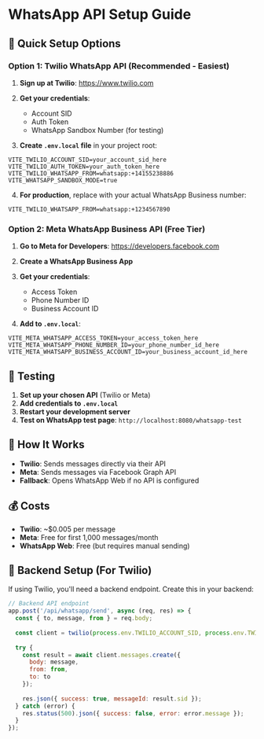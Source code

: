 # WhatsApp API Setup Guide

## 🚀 Quick Setup Options

### Option 1: Twilio WhatsApp API (Recommended - Easiest)

1. **Sign up at Twilio**: https://www.twilio.com
2. **Get your credentials**:
   - Account SID
   - Auth Token
   - WhatsApp Sandbox Number (for testing)

3. **Create `.env.local` file** in your project root:
```env
VITE_TWILIO_ACCOUNT_SID=your_account_sid_here
VITE_TWILIO_AUTH_TOKEN=your_auth_token_here
VITE_TWILIO_WHATSAPP_FROM=whatsapp:+14155238886
VITE_WHATSAPP_SANDBOX_MODE=true
```

4. **For production**, replace with your actual WhatsApp Business number:
```env
VITE_TWILIO_WHATSAPP_FROM=whatsapp:+1234567890
```

### Option 2: Meta WhatsApp Business API (Free Tier)

1. **Go to Meta for Developers**: https://developers.facebook.com
2. **Create a WhatsApp Business App**
3. **Get your credentials**:
   - Access Token
   - Phone Number ID
   - Business Account ID

4. **Add to `.env.local`**:
```env
VITE_META_WHATSAPP_ACCESS_TOKEN=your_access_token_here
VITE_META_WHATSAPP_PHONE_NUMBER_ID=your_phone_number_id_here
VITE_META_WHATSAPP_BUSINESS_ACCOUNT_ID=your_business_account_id_here
```

## 🧪 Testing

1. **Set up your chosen API** (Twilio or Meta)
2. **Add credentials to `.env.local`**
3. **Restart your development server**
4. **Test on WhatsApp test page**: `http://localhost:8080/whatsapp-test`

## 📱 How It Works

- **Twilio**: Sends messages directly via their API
- **Meta**: Sends messages via Facebook Graph API
- **Fallback**: Opens WhatsApp Web if no API is configured

## 💰 Costs

- **Twilio**: ~$0.005 per message
- **Meta**: Free for first 1,000 messages/month
- **WhatsApp Web**: Free (but requires manual sending)

## 🔧 Backend Setup (For Twilio)

If using Twilio, you'll need a backend endpoint. Create this in your backend:

```javascript
// Backend API endpoint
app.post('/api/whatsapp/send', async (req, res) => {
  const { to, message, from } = req.body;
  
  const client = twilio(process.env.TWILIO_ACCOUNT_SID, process.env.TWILIO_AUTH_TOKEN);
  
  try {
    const result = await client.messages.create({
      body: message,
      from: from,
      to: to
    });
    
    res.json({ success: true, messageId: result.sid });
  } catch (error) {
    res.status(500).json({ success: false, error: error.message });
  }
});
```
